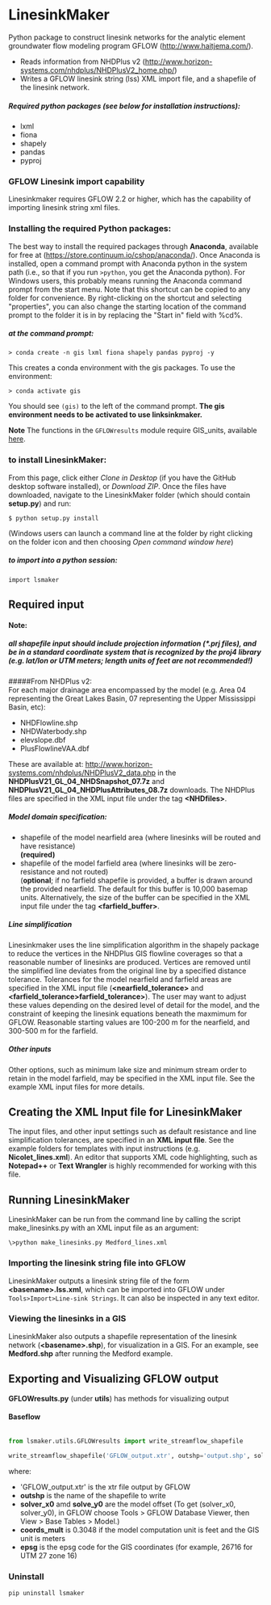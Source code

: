 # LinesinkMaker
Python package to construct linesink networks for the analytic element groundwater flow modeling
program GFLOW (<http://www.haitjema.com/>). 
  
* Reads information from NHDPlus v2 (<http://www.horizon-systems.com/nhdplus/NHDPlusV2_home.php/>)
* Writes a GFLOW linesink string (lss) XML import file, and a shapefile of the 
linesink network.

##### Required python packages (see below for installation instructions):  
* lxml
* fiona
* shapely
* pandas
* pyproj

  
### GFLOW Linesink import capability
Linesinkmaker requires GFLOW 2.2 or higher, which has the capability of importing linesink string xml files.

### Installing the required Python packages:
The best way to install the required packages through **Anaconda**, available for free at (<https://store.continuum.io/cshop/anaconda/>). Once Anaconda is installed, open a command prompt with Anaconda python in the system path (i.e., so that if you run `>python`, you get the Anaconda python). For Windows users, this probably means running the Anaconda command prompt from the start menu. Note that this shortcut can be copied to any folder for convenience. By right-clicking on the shortcut and selecting "properties", you can also change the starting location of the command prompt to the folder it is in by replacing the "Start in" field with %cd%.
##### at the command prompt:

```
> conda create -n gis lxml fiona shapely pandas pyproj -y
```
This creates a conda environment with the gis packages. To use the environment:

```
> conda activate gis
```

You should see `(gis)` to the left of the command prompt. **The gis environment needs to be activated to use linksinkmaker.**

**Note** The functions in the `GFLOWresults` module require GIS_units, available [here](https://github.com/aleaf/GIS_utils).


### to install LinesinkMaker:  
From this page, click either *Clone in Desktop* (if you have the GitHub desktop software installed), or *Download ZIP*. Once the files have downloaded, navigate to the LinesinkMaker folder (which should contain **setup.py**) and run:  

```
$ python setup.py install
```  
(Windows users can launch a command line at the folder by right clicking on the folder icon and then choosing *Open command window here*)  


##### to import into a python session:
```
import lsmaker
```



## Required input  

#### Note: 
##### all shapefile input should include projection information (*.prj files), and be in a standard coordinate system that is recognized by the proj4 library (e.g. lat/lon or UTM meters; length units of feet are not recommended!)
#####From NHDPlus v2:  
For each major drainage area encompassed by the model (e.g. Area 04 representing the Great Lakes Basin, 07 representing the Upper Mississippi Basin, etc):  

* NHDFlowline.shp  
* NHDWaterbody.shp  
* elevslope.dbf  
* PlusFlowlineVAA.dbf

These are available at: <http://www.horizon-systems.com/nhdplus/NHDPlusV2_data.php>  in the **NHDPlusV21_GL_04_NHDSnapshot_07.7z** and **NHDPlusV21_GL_04_NHDPlusAttributes_08.7z** 
downloads. The NHDPlus files are specified in the XML input file under the tag **\<NHDfiles\>**.

##### Model domain specification:  
* shapefile of the model nearfield area (where linesinks will be routed and have resistance)  
   **(required)**
* shapefile of the model farfield area (where linesinks will be zero-resistance and not routed)  
 (**optional**; if no farfield shapefile is provided, a buffer is drawn around the provided nearfield. The default for this buffer is 10,000 basemap units. Alternatively, the size of the buffer can be specified in the XML input file under the tag **\<farfield_buffer\>**.


##### Line simplification
Linesinkmaker uses the line simplification algorithm in the shapely package to reduce the vertices in the NHDPlus GIS flowline coverages so that a reasonable number of linesinks are produced. Vertices are removed until the simplified line deviates from the original line by a specified distance tolerance. Tolerances for the model nearfield and farfield areas are specified in the XML input file (**\<nearfield_tolerance\>** and **\<farfield_tolerance\>farfield_tolerance>**). The user may want to adjust these values depending on the desired level of detail for the model, and the constraint of keeping the linesink equations beneath the maxmimum for GFLOW. Reasonable starting values are 100-200 m for the nearfield, and 300-500 m for the farfield.

##### Other inputs
Other options, such as minimum lake size and minimum stream order to retain in the model farfield, may be specified in the XML input file. See the example XML input files for more details.


## Creating the XML Input file for LinesinkMaker
The input files, and other input settings such as default resistance and line simplification tolerances, are specified in an **XML input file**. See the example folders for templates with input instructions (e.g. **Nicolet_lines.xml**). An editor that supports XML code highlighting, such as **Notepad++** or **Text Wrangler** is highly recommended for working with this file. 



## Running LinesinkMaker

LinesinkMaker can be run from the command line by calling the script make_linesinks.py with an XML input file as an argument:

```
\>python make_linesinks.py Medford_lines.xml
```


### Importing the linesink string file into GFLOW  
LinesinkMaker outputs a linesink string file of the form **\<basename>.lss.xml**, which can be imported into GFLOW under ```Tools>Import>Line-sink Strings```. It can also be inspected in any text editor.  
### Viewing the linesinks in a GIS
LinesinkMaker also outputs a shapefile representation of the linesink network (**\<basename>.shp**), for visualization in a GIS. For an example, see **Medford.shp** after running the Medford example.

## Exporting and Visualizing GFLOW output

**GFLOWresults.py** (under **utils**) has methods for visualizing output  
#### Baseflow  
  
  
```python

from lsmaker.utils.GFLOWresults import write_streamflow_shapefile

write_streamflow_shapefile('GFLOW_output.xtr', outshp='output.shp', solver_x0=0, solver_y0=0, coords_mult=0.3048, epsg=None)  
```
where:  

* 'GFLOW_output.xtr' is the xtr file output by GFLOW
* **outshp** is the name of the shapefile to write  
* **solver_x0** amd **solve_y0** are the model offset (To get (solver_x0, solver_y0), in GFLOW choose Tools > GFLOW Database Viewer, 
    then View > Base Tables > Model.)
* **coords_mult** is 0.3048 if the model computation unit is feet and the GIS unit is meters  
* **epsg** is the epsg code for the GIS coordinates (for example, 26716 for UTM 27 zone 16)

### Uninstall
```
pip uninstall lsmaker
```